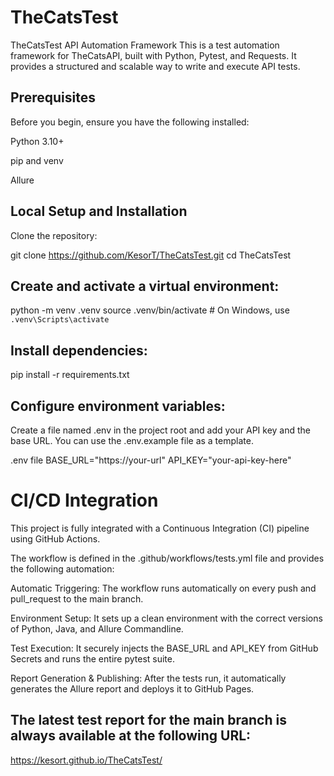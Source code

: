 # TheCatsTest

TheCatsTest API Automation Framework
This is a test automation framework for TheCatsAPI, built with Python, Pytest, and Requests. It provides a structured and scalable way to write and execute API tests.


## Prerequisites
Before you begin, ensure you have the following installed:

Python 3.10+

pip and venv

Allure


## Local Setup and Installation
Clone the repository:

git clone https://github.com/KesorT/TheCatsTest.git
cd TheCatsTest

## Create and activate a virtual environment:

python -m venv .venv
source .venv/bin/activate  # On Windows, use `.venv\Scripts\activate`

## Install dependencies:

pip install -r requirements.txt


## Configure environment variables:
Create a file named .env in the project root and add your API key and the base URL. You can use the .env.example file as a template.

.env file
BASE_URL="https://your-url"
API_KEY="your-api-key-here"

# CI/CD Integration
This project is fully integrated with a Continuous Integration (CI) pipeline using GitHub Actions.

The workflow is defined in the .github/workflows/tests.yml file and provides the following automation:

Automatic Triggering: The workflow runs automatically on every push and pull_request to the main branch.

Environment Setup: It sets up a clean environment with the correct versions of Python, Java, and Allure Commandline.

Test Execution: It securely injects the BASE_URL and API_KEY from GitHub Secrets and runs the entire pytest suite.

Report Generation & Publishing: After the tests run, it automatically generates the Allure report and deploys it to GitHub Pages.

## The latest test report for the main branch is always available at the following URL:
https://kesort.github.io/TheCatsTest/

